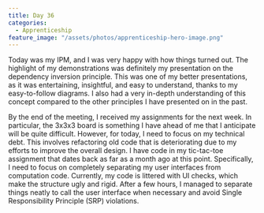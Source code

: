 ```yaml
---
title: Day 36
categories:
  - Apprenticeship
feature_image: "/assets/photos/apprenticeship-hero-image.png"
---
```


Today was my IPM, and I was very happy with how things turned out. The highlight of my demonstrations
was definitely my presentation on the dependency inversion principle. This was one of my better presentations,
as it was entertaining, insightful, and easy to understand, thanks to my easy-to-follow diagrams. I also had a
very in-depth understanding of this concept compared to the other principles I have presented on in the past.

By the end of the meeting, I received my assignments for the next week. In particular,
the 3x3x3 board is something I have ahead of me that I anticipate will be quite difficult. However,
for today, I need to focus on my technical debt. This involves refactoring old code that is deteriorating
due to my efforts to improve the overall design. I have code in my tic-tac-toe assignment that dates back
as far as a month ago at this point. Specifically, I need to focus on completely separating my user
interfaces from computation code. Currently, my code is littered with UI checks, which make the structure
ugly and rigid. After a few hours, I managed to separate things neatly to call the user interface when
necessary and avoid Single Responsibility Principle (SRP) violations.